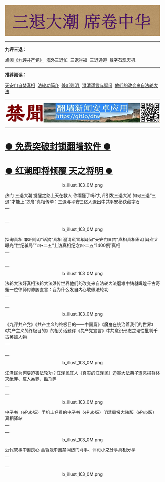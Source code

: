 <div align=center><a href="https://git.io/zaasfa"><img src="img/92p58PICwi8.png"></a></div>
<hr>

<b>九评三退：</b><br>

<a href="https://git.io/sos">点阅《九评共产党》</a>&nbsp;
<a href="https://git.io/zbdodo">海外三退忙</a>&nbsp;
<a href="https://git.io/zbaaas">三退得福</a>&nbsp;
<a href="https://git.io/tv75"> 三退通道</a>&nbsp;
<a href="https://git.io/zaasfa"> 藏字石现天机</a>
<hr>

<b>推荐阅读：</b><br>

<a href="https://git.io/ssss2">天安门自焚真相</a>&nbsp;
<a href="https://git.io/02">法轮功简介</a>&nbsp;
<a href="https://git.io/tr">兼听则明 </a>&nbsp;
<a href="https://github.com/dfchunsring/wer/blob/master/zxtk.md">澄清谎言与疑问</a>&nbsp;
<a href="https://git.io/wwdada">他们的改变来自法轮大法</a>
<hr>
<div align=center><a href="https://git.io/dtw"><img src="img/dtwapp.jpg"></a></div>
<hr>




<h1><b><a href="https://github.com/awwkk/usdom/blob/master/forfor.md">● 免费突破封锁翻墙软件 ● </a></b></h1>

<h1><b><a href="https://github.com/awwkk/usdom/blob/master/forfor.md">● 红潮即将倾覆  天之将明 ● </a></b></h1>

<div align="center">b_illust_103_0M.png</div></p>

<table>
<tr>热门 三退大潮 觉醒之路<td>
<tr>上天在救人 你看懂了吗?<td>
<tr>九评引发三退大潮 如何三退<td>
<tr>“三退”才能上“方舟”<td>
<tr>真相传单：三退与平安<td>
<tr>三亿人退出中共<td>
<tr>平安秘诀<td>
<tr>藏字石<td>

</tr>
</td>
</table>

<div align="center">b_illust_103_0M.png</div></p>


<table>
<tr>
探询真相 兼听则明<td>
<tr>“活摘”真相
<tr>澄清谎言与疑问<td>
<tr>“天安门自焚”真相<td>
<tr>真相渐明 疑点大曝光<td>
<tr>“世纪骗局”<td>
<tr>“四•二五”上访真相<td>
<tr>纪念四·二五<td>
<tr>“1400例”真相<td>

</tr>
</td>
</table>

<div align="center">b_illust_103_0M.png</div></p>

<table>
<tr>法轮大法好真相<td>
<tr>法轮大法洪传世界<td>
<tr>他们的改变来自法轮大法<td>
<tr>磨难中铸就辉煌<td>
<tr>千古奇冤<td>
<tr>一位律师的肺腑直言：我为什么发自内心敬佩法轮功<td>

</tr>
</td>
</table>

<div align="center">b_illust_103_0M.png</div></p>

<table>
<tr>《九评共产党》<td>
<tr>《共产主义的终极目的——中国篇》<td>
<tr>《魔鬼在统治着我们的世界》<td>
<tr>《共产主义的终极目的》的相关话题<td>
<tr>评《共产党宣言》<td>
<tr>中共意识形态之理性批判<td>
<tr>千古英雄人物<td>
</tr>
</td>
</table>


<div align="center">b_illust_103_0M.png</div></p>

<table>
<tr>江泽民为何要迫害法轮功？<td>
<tr>江泽民其人<td>
<tr>《真实的江泽民》<td>
<tr>迫害大法弟子遭恶报<td>
<tr>群体灭绝罪、反人类罪、酷刑罪<td>

</tr>
</td>
</table>


<div align="center">b_illust_103_0M.png</div></p>

<table>
<tr>电子书（ePub版）<td>
<tr>手机上好看的电子书（ePub版）<td>
<tr>明慧周报大陆版（ePub版）<td>
<tr>真相驿站<td>

</tr>
</td>
</table>

<div align="center">b_illust_103_0M.png</div></p>

<table>
<tr>近代故事<td>
<tr>中国良心 高智晟<td>
<tr>中国禁闻<td>
<tr>热门時事、评论<td>
<tr>小之分享<td>
<tr>真相分享<td>

</tr>
</td>
</table>

<div align="center">b_illust_103_0M.png</div></p>




